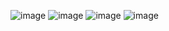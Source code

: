 ![image](https://github.com/930r91na/GhostCrossword/assets/93169706/221f9ef2-e003-4f9f-b027-f41f343e7950)
![image](https://github.com/930r91na/GhostCrossword/assets/93169706/e0cf7519-31a8-40bf-9e8e-89b92444d4c8)
![image](https://github.com/930r91na/GhostCrossword/assets/93169706/c76b7ae5-8b07-45e4-8682-70b1bd7da7c2)
![image](https://github.com/930r91na/GhostCrossword/assets/93169706/b348579e-0f87-4ce6-879a-42a57d4c748e)
